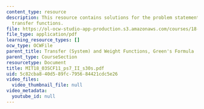 ```yaml
---
content_type: resource
description: This resource contains solutions for the problem statements related to
  transfer functions.
file: https://ol-ocw-studio-app-production.s3.amazonaws.com/courses/18-03sc-differential-equations-fall-2011/5c82cba840d589fc795684421cdc5e26_MIT18_03SCF11_ps7_II_s30s.pdf
file_type: application/pdf
learning_resource_types: []
ocw_type: OCWFile
parent_title: Transfer (System) and Weight Functions, Green's Formula
parent_type: CourseSection
resourcetype: Document
title: MIT18_03SCF11_ps7_II_s30s.pdf
uid: 5c82cba8-40d5-89fc-7956-84421cdc5e26
video_files:
  video_thumbnail_file: null
video_metadata:
  youtube_id: null
---
```

